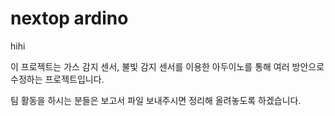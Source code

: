 # nextop ardino
  hihi 

이 프로젝트는 가스 감지 센서, 불빛 감지 센서를 이용한 아두이노를 통해 여러 방안으로 수정하는 프로젝트입니다.  

팀 활동을 하시는 분들은 보고서 파일 보내주시면 정리해 올려놓도록 하겠습니다. 
